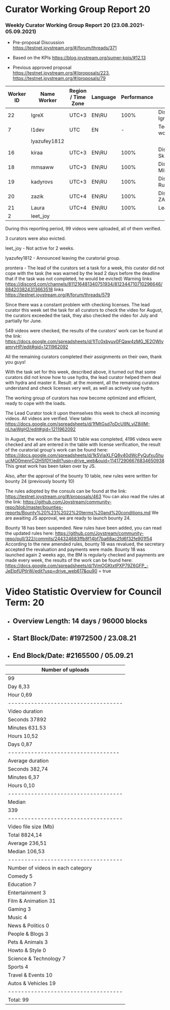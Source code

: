 # Curator Working Group Report 20

### Weekly Curator Working Group Report 20 (23.08.2021- 05.09.2021)

* Pre-proposal Discussion https://testnet.joystream.org/#/forum/threads/371

* Based on the KPIs https://blog.joystream.org/sumer-kpis/#12.13

* Previous approved proposal https://testnet.joystream.org/#/proposals/223, https://testnet.joystream.org/#/proposals/79


| Worker ID            | Name Worker | Region / Time Zone | Language | Performance |         Notes          |
|----------------------|-------------|--------------------|----------|-------------|------------------------|            
| 22                   | IgreX       |       UTC+3        | EN\RU    | 100%         |Discord: IgreX#0267     |
| 7                    | l1dev       |       	UTC       | EN       | -             |Technical worker        |
|                    | lyazufey1812|  
| 16                   | kiraa       |       UTC+3        | EN\RU    | 100%        |Discord: Skipper#0353   |
| 18                   | mmsaww      |       UTC+3        | EN\RU    | 100%         |Discord: Mikhail#7681   |
| 19                   | kadyrovs    |       UTC+3        | EN\RU    | 100%        |Discord: Ruslan#4019    |
| 20                   | zazik       |       UTC+4        | EN\RU    | 100%        |Discord: ZAZIK#5400     |
| 21                   | Laura       |       UTC+4        | EN\RU    | 100%        |         Lead           |
| 2                    | leet_joy    |   

During this reporting period, 99 videos were uploaded, all of them verified.

3 curators were also evicted.

leet_joy - Not active for 2 weeks.

lyazufey1812 - Announced leaving the curatorial group.

prontera - The lead of the curators set a task for a week, this curator did not cope with the task (he was warned by the lead 2 days before the deadline that if the task was not completed, he would be evicted)
Warning links https://discord.com/channels/811216481340751934/812344710710296646/884203824313663518 links https://testnet.joystream.org/#/forum/threads/579 

Since there was a constant problem with checking licenses. The lead curator this week set the task for all curators to check the video for August, the curators exceeded the task, they also checked the video for July and partially for June.

549 videos were checked, the results of the curators' work can be found at the link: https://docs.google.com/spreadsheets/d/1ITc0xbyuv0FQaw4zMG_1E2OWIvamryHP/edit#gid=1211962092

All the remaining curators completed their assignments on their own, thank you guys!

With the task set for this week, described above, it turned out that some curators did not know how to use hydra, the lead curator helped them deal with hydra and master it. Result: at the moment, all the remaining curators understand and check licenses very well, as well as actively use hydra.

The working group of curators has now become optimized and efficient, ready to cope with the loads.

The Lead Curator took it upon themselves this week to check all incoming videos. All videos are verified. View table: https://docs.google.com/spreadsheets/d/1fMtGsd7oDcU9N_ylZ8ilIM-nLhaiWgH2/edit#gid=1211962092

In August, the work on the bauti 10 table was completed, 
4196 videos were checked and all are entered in the table with license verification, the result of the curatorial group's work can be found here: 
https://docs.google.com/spreadsheets/d/1k5ViaXLFQ8y40dWcPyQufxu5huucMO0menrCj2H5f0Y/edit?usp=drive_web&ouid=114172906676834650938 
This great work has been taken over by JS. 

Also, after the approval of the bounty 10 table, new rules were written for bounty 24 (previously bounty 10)

The rules adopted by the consuls can be found at the link: https://testnet.joystream.org/#/proposals/463
You can also read the rules at the link: https://github.com/Joystream/community-repo/blob/master/bounties-reports/Bounty%20%23%2022%20terms%20and%20conditions.md
We are awaiting JS approval, we are ready to launch bounty 24.

Bounty 18 has been suspended. New rules have been added, you can read the updated rules here: 
https://github.com/Joystream/community-repo/pull/322/commits/244324683ffb8f14bf7ba68ac2fd6f32fe901f54
According to the new amended rules, bounty 18 was revalued, the secretary accepted the revaluation and payments were made. Bounty 18 was launched again 2 weeks ago, the BM is regularly checked and payments are made every week, the results of the work can be found here: 
https://docs.google.com/spreadsheets/d/1VmOGKtxtPXP79Z6GFP_-JeElpfUPtlrW/edit?usp=drive_web617&ou90 = true


# Video Statistic Overview for Council Term: 20

* ## Overview Length: 14 days / 96000 blocks
* ## Start Block/Date: #1972500 / 23.08.21
* ## End Block/Date: #2165500 / 05.09.21


| Number of uploads                 |
|-----------------------------------|
| 99                                |
| Day	8,33                          |
| Hour	0,69|                       | 
|-----------------------------------|          
| Video duration                    |    
| Seconds 37892                     |
| Minutes 631.53                    | 
| Hours 10,52                        | 
| Days 0,87                         | 
| ----------------------------------| 
| Average duration                  |
| Seconds	382,74                   |
| Minutes	6,37                      |
| Hours 0,10                        | 
|-----------------------------------|
| Median                            |
| 339                               | 
|-----------------------------------| 
| Video file size (Mb)              | 
| Total	8824,14                     |
| Average	236,51                     |
| Median  106,53                     | 
|-----------------------------------|
| Number of videos in each category | 
| Comedy 5                          | 
| Education	7                       | 
| Entertainment	3                   | 
| Film & Animation	31               | 
| Gaming 3	                        | 
| Music	4                           | 
| News & Politics	0                 | 
| People & Blogs	3                 | 
| Pets & Animals	3                 | 
| Howto & Style 0                  | 
| Science & Technology 7            | 
| Sports 4                          |                    
| Travel & Events	10                 |
| Autos & Vehicles	19              |
|-----------------------------------|
| Total:	99                        |

